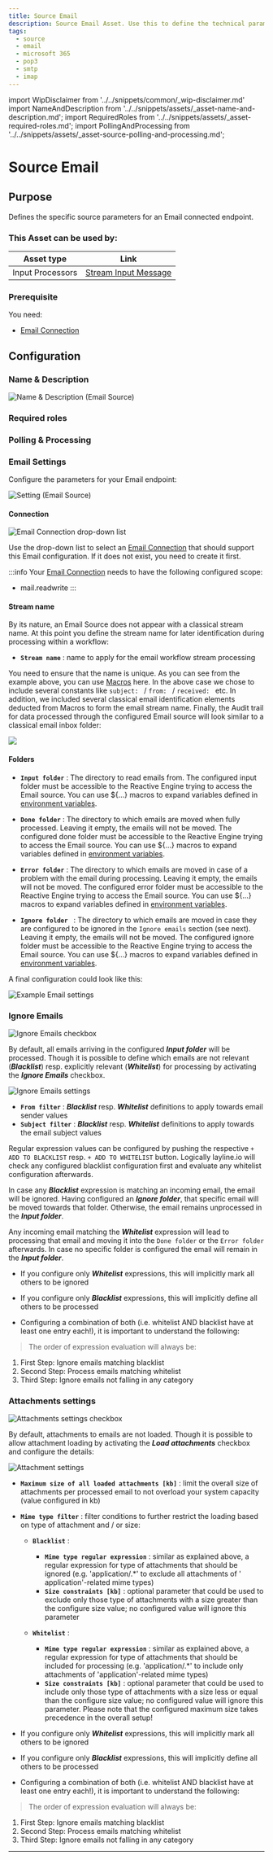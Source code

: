 ```yaml
---
title: Source Email
description: Source Email Asset. Use this to define the technical parameters for an Email source connection.
tags:
  - source
  - email
  - microsoft 365
  - pop3
  - smtp
  - imap
---
```


import WipDisclaimer from '../../snippets/common/_wip-disclaimer.md'
import NameAndDescription from '../../snippets/assets/_asset-name-and-description.md';
import RequiredRoles from '../../snippets/assets/_asset-required-roles.md';
import PollingAndProcessing from '../../snippets/assets/_asset-source-polling-and-processing.md';

# Source Email

## Purpose

Defines the specific source parameters for an Email connected endpoint.

### This Asset can be used by:

| Asset type       | Link                                                            |
|------------------|-----------------------------------------------------------------|
| Input Processors | [Stream Input Message](../processors-input/asset-input-message) |

### Prerequisite

You need:

* [Email Connection](../connections/asset-connection-email)

## Configuration

### Name & Description

![Name & Description (Email Source)](./.asset-source-email_images/1714730486055.png "Name & Description (Email Source)")

<NameAndDescription></NameAndDescription>

### Required roles

<RequiredRoles></RequiredRoles>

### Polling & Processing

<PollingAndProcessing></PollingAndProcessing>

### Email Settings

Configure the parameters for your Email endpoint:

![Setting (Email Source)](./.asset-source-email_images/1714732712416.png "Setting (Email Source)")

#### Connection

![Email Connection drop-down list](./.asset-source-email_images/1714733850284.png "Email Connection drop-down list")

Use the drop-down list to select an [Email Connection](../connections/asset-connection-email) that should
support this Email configuration. If it does not exist, you need to create it first.

:::info
Your [Email Connection](../connections/asset-connection-email) needs to have the following configured scope:

* mail.readwrite
  :::

#### Stream name

By its nature, an Email Source does not appear with a classical stream name. At this point you define the
stream name for later identification during processing within a workflow:

* **`Stream name`** : name to apply for the email workflow stream processing

You need to ensure that the name is unique. As you can see from the example above, you can use [Macros](../../language-reference/macros) here.
In the above case we chose to include several constants like `subject: ` / `from: ` / `received: ` etc. In addition, we included
several classical email identification elements deducted from Macros to form the email stream name. Finally, the Audit trail for
data processed through the configured Email source will look similar to a classical email inbox folder:

![](./.asset-source-email_images/1715099070369.png)

#### Folders

* **`Input folder`** : The directory to read emails from.
  The configured input folder must be accessible to the Reactive Engine trying to access the Email source.
  You can use $\{...\} macros to expand variables defined in [environment variables](../resources/asset-resource-environment).

* **`Done folder`** : The directory to which emails are moved when fully processed. Leaving it empty, the emails will not be moved.
  The configured done folder must be accessible to the Reactive Engine trying to access the Email source.
  You can use $\{...\} macros to expand variables defined in [environment variables](../resources/asset-resource-environment).

* **`Error folder`** : The directory to which emails are moved in case of a problem with the email during processing. Leaving it empty, the emails will not be moved.
  The configured error folder must be accessible to the Reactive Engine trying to access the Email source.
  You can use $\{...\} macros to expand variables defined in [environment variables](../resources/asset-resource-environment).

* **`Ignore folder `** : The directory to which emails are moved in case they are configured to be ignored in the `Ignore emails` section (see next). Leaving it empty, the emails will not be moved.
  The configured ignore folder must be accessible to the Reactive Engine trying to access the Email source.
  You can use $\{...\} macros to expand variables defined in [environment variables](../resources/asset-resource-environment).

A final configuration could look like this:

![](./.asset-source-email_images/1715099571561.png "Example Email settings")

### Ignore Emails

![](./.asset-source-email_images/1715072313221.png "Ignore Emails checkbox")

By default, all emails arriving in the configured _**Input folder**_ will be processed.
Though it is possible to define which emails are not relevant (_**Blacklist**_) resp. explicitly relevant (_**Whitelist**_) for processing by activating the _**Ignore Emails**_ checkbox.

![](./.asset-source-email_images/1715073299495.png "Ignore Emails settings")

* **`From filter`** : _**Blacklist**_ resp. _**Whitelist**_ definitions to apply towards email sender values
* **`Subject filter`** : _**Blacklist**_ resp. _**Whitelist**_ definitions to apply towards the email subject values

Regular expression values can be configured by pushing the respective `+ ADD TO BLACKLIST` resp. `+ ADD TO WHITELIST` button.
Logically layline.io will check any configured blacklist configuration first and evaluate any whitelist configuration afterwards.

In case any _**Blacklist**_ expression is matching an incoming email, the email will be ignored. Having configured an _**Ignore folder**_,
that specific email will be moved towards that folder. Otherwise, the email remains unprocessed in the _**Input folder**_.

Any incoming email matching the _**Whitelist**_ expression will lead to processing that email and moving it into the `Done folder` or the `Error folder` afterwards.
In case no specific folder is configured the email will remain in the _**Input folder**_.

- If you configure only _**Whitelist**_ expressions, this will implicitly mark all others to be ignored

- If you configure only _**Blacklist**_ expressions, this will implicitly define all others to be processed

- Configuring a combination of both (i.e. whitelist AND blacklist have at least one entry each!), it is important to understand the following:

> The order of expression evaluation will always be:
1. First Step:  Ignore emails matching blacklist
2. Second Step: Process emails matching whitelist
3. Third Step:  Ignore emails not falling in any category

### Attachments settings

![](./.asset-source-email_images/1715081861042.png "Attachments settings checkbox")

By default, attachments to emails are not loaded.
Though it is possible to allow attachment loading by activating the _**Load attachments**_ checkbox and configure the details:

![](./.asset-source-email_images/1715082002483.png "Attachment settings")

* **`Maximum size of all loaded attachments [kb]`** : limit the overall size of attachments per processed email to not overload your system capacity (value configured in kb)
* **`Mime type filter`** : filter conditions to further restrict the loading based on type of attachment and / or size:

    * **`Blacklist`** :
        * **`Mime type regular expression`** : similar as explained above, a regular expression for type of attachments that should be ignored (e.g. 'application/.*' to exclude all attachments of '
          application'-related mime types)
        * **`Size constraints [kb]`** : optional parameter that could be used to exclude only those type of attachments with a size greater than the configure size value; no configured value will
          ignore this parameter

    * **`Whitelist`** :
        * **`Mime type regular expression`** : similar as explained above, a regular expression for type of attachments that should be included for processing (e.g. 'application/.*' to include only
          attachments of 'application'-related mime types)
        * **`Size constraints [kb]`** : optional parameter that could be used to include only those type of attachments with a size less or equal than the configure size value; no configured value
          will ignore this parameter.
          Please note that the configured maximum size takes precedence in the overall setup!

- If you configure only _**Whitelist**_ expressions, this will implicitly mark all others to be ignored

- If you configure only _**Blacklist**_ expressions, this will implicitly define all others to be processed

- Configuring a combination of both (i.e. whitelist AND blacklist have at least one entry each!), it is important to understand the following:

> The order of expression evaluation will always be:
1. First Step:  Ignore emails matching blacklist
2. Second Step: Process emails matching whitelist
3. Third Step:  Ignore emails not falling in any category

---

<WipDisclaimer></WipDisclaimer>
